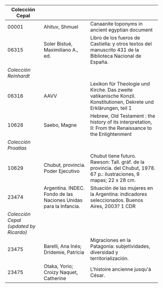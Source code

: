 | Colección Cepal     |                                    |                                                              |
| ------------------- | ---------------------------------- | ------------------------------------------------------------ |
| 00001               | Ahituv, Shmuel                     | Canaanite toponyms in ancient egyptian document              |
| 06315               | Soler Bistué, Maximiliano A., ed.  | Libro de los fueros de Castiella: y otros textos del manuscrito 431 de la Biblioteca Nacional de España. |
| *Colección Reinhardt* |                                    |                                                              |
| 06316               | AAVV                               | Lexikon für Theologie und Kirche. Das zweite vatikanische Konzil. Konstitutionen, Dekrete und Erklärungen, teil 1 |
| 10628               | Saebo, Magne | Hebrew, Old Testament : the history of its interpretation, II: From the Renaissance to the Enlightenment |
| *Colección Proatlas*  |                                    |                                                              |
| 10629               | Chubut, provincia. Poder Ejecutivo | Chubut tiene futuro. Rawson: Tall. gráf. de la provincia. del Chubut, 1978. 67 p.: ilustraciones, 9 mapas; 22 x 28 cm. |
| 23474               | Argentina. INDEC. Fondo de las Naciones Unidas para la Infancia.| Situación de las mujeres en la Argentina: indicadores seleccionados. Buenos Aires, 2003? 1 CDR |
| *Colección Cepal (updated by Ricardo)*  |                                    |                                                              |
| 23475               | Barelli, Ana Inés; Dridemie, Patricia | Migraciones en la Patagonia: subjetividades, diversidad y territorialización. |
| 23475               | Otaka, Yorio; Croizy Naquet, Catherine | L'histoire ancienne jusqu'à César. |